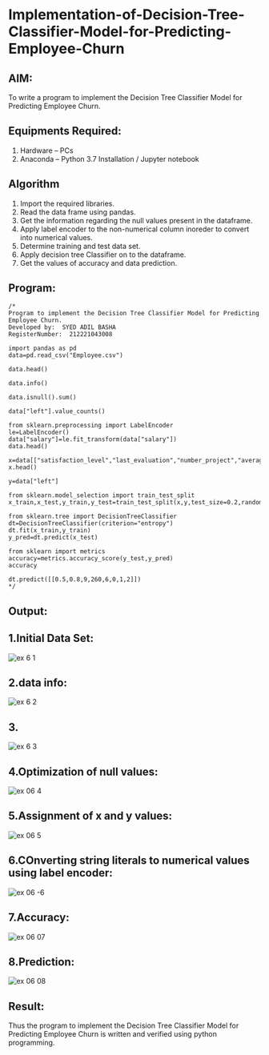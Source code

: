 # Implementation-of-Decision-Tree-Classifier-Model-for-Predicting-Employee-Churn

## AIM:
To write a program to implement the Decision Tree Classifier Model for Predicting Employee Churn.

## Equipments Required:
1. Hardware – PCs
2. Anaconda – Python 3.7 Installation / Jupyter notebook

## Algorithm
1. Import the required libraries.
2. Read the data frame using pandas.
3. Get the information regarding the null values present in the dataframe.
4. Apply label encoder to the non-numerical column inoreder to convert into numerical values.
5. Determine training and test data set.
6. Apply decision tree Classifier on to the dataframe.
7. Get the values of accuracy and data prediction.

## Program:
```
/*
Program to implement the Decision Tree Classifier Model for Predicting Employee Churn.
Developed by:  SYED ADIL BASHA
RegisterNumber:  212221043008

import pandas as pd
data=pd.read_csv("Employee.csv")

data.head()

data.info()

data.isnull().sum()

data["left"].value_counts()

from sklearn.preprocessing import LabelEncoder
le=LabelEncoder()
data["salary"]=le.fit_transform(data["salary"])
data.head()

x=data[["satisfaction_level","last_evaluation","number_project","average_montly_hours","time_spend_company","Work_accident","promotion_last_5years","salary"]]
x.head()

y=data["left"]

from sklearn.model_selection import train_test_split
x_train,x_test,y_train,y_test=train_test_split(x,y,test_size=0.2,random_state=100)

from sklearn.tree import DecisionTreeClassifier
dt=DecisionTreeClassifier(criterion="entropy")
dt.fit(x_train,y_train)
y_pred=dt.predict(x_test)

from sklearn import metrics
accuracy=metrics.accuracy_score(y_test,y_pred)
accuracy

dt.predict([[0.5,0.8,9,260,6,0,1,2]])
*/
```

## Output:
## 1.Initial Data Set:
![ex 6 1](https://github.com/SYEDADILBASHA1/Implementation-of-Decision-Tree-Classifier-Model-for-Predicting-Employee-Churn/assets/134796157/c6f6f883-d45e-4a5d-961e-bf41fb10e807)

## 2.data info:
![ex 6 2](https://github.com/SYEDADILBASHA1/Implementation-of-Decision-Tree-Classifier-Model-for-Predicting-Employee-Churn/assets/134796157/3cac38b5-be41-45f6-a334-3b14ff8965f8)

## 3.
![ex 6 3](https://github.com/SYEDADILBASHA1/Implementation-of-Decision-Tree-Classifier-Model-for-Predicting-Employee-Churn/assets/134796157/5bed4675-c083-442a-8280-877632912ab9)

## 4.Optimization of null values:
![ex 06 4](https://github.com/SYEDADILBASHA1/Implementation-of-Decision-Tree-Classifier-Model-for-Predicting-Employee-Churn/assets/134796157/1ca02460-6508-44db-978e-a484d71f1502)

## 5.Assignment of x and y values:
![ex 06 5](https://github.com/SYEDADILBASHA1/Implementation-of-Decision-Tree-Classifier-Model-for-Predicting-Employee-Churn/assets/134796157/8e3a5f9b-06c6-4c59-a136-1f4da2fe50ea)

## 6.COnverting string literals to numerical values using label encoder:
![ex 06 -6](https://github.com/SYEDADILBASHA1/Implementation-of-Decision-Tree-Classifier-Model-for-Predicting-Employee-Churn/assets/134796157/76031f42-8c23-4ab8-945c-2f4fed323f5e)

## 7.Accuracy:
![ex 06 07](https://github.com/SYEDADILBASHA1/Implementation-of-Decision-Tree-Classifier-Model-for-Predicting-Employee-Churn/assets/134796157/4dfe215b-dd7d-4e53-adb0-deb0949340ab)

## 8.Prediction:
![ex 06 08](https://github.com/SYEDADILBASHA1/Implementation-of-Decision-Tree-Classifier-Model-for-Predicting-Employee-Churn/assets/134796157/d3777dbf-6c84-4f19-8152-52206feb022e)


## Result:
Thus the program to implement the  Decision Tree Classifier Model for Predicting Employee Churn is written and verified using python programming.
